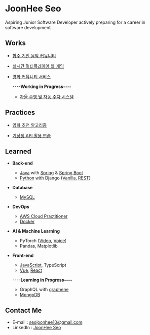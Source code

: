 
# JoonHee Seo
Aspiring Junior Software Developer actively preparing for a career in software development


## Works
- [합주 기반 음악 커뮤니티](https://github.com/JoonHeeSeo/music_ensemble_community)
  
- [실시간 멀티플레이어 웹 게임](https://github.com/JoonHeeSeo/realtime_multiplayer_webgame)
  
- [영화 커뮤니티 서비스](https://github.com/JoonHeeSeo/movie_community_webservice)
  
  
  **----Working in Progress----**
  - [자율 주행 및 자동 주차 시스템](https://github.com/JoonHeeSeo/)


## Practices
- [영화 추천 알고리즘](https://github.com/JoonHeeSeo/movie_recommend)

- [기상청 API 활용 연습](https://github.com/JoonHeeSeo/weather_API)


## Learned
- **Back-end**
  - [Java](https://github.com/JoonHeeSeo/WIL_Java) with [Spring](https://github.com/JoonHeeSeo/WIL_Spring/tree/main/Spring_MVC_1st_Backend_Web) & [Spring Boot](https://github.com/JoonHeeSeo/WIL_Spring/tree/main/Spring_Boot)
  - [Python](https://github.com/JoonHeeSeo/WIL_Python) with Django ([Vanilla](https://github.com/JoonHeeSeo/WIL_Django), [REST](https://github.com/JoonHeeSeo/WIL_Django_REST_Framework))
 
- **Database**
  - [MySQL](https://github.com/JoonHeeSeo/WIL_Database/tree/main/MySQL)

- **DevOps**
  - [AWS Cloud Practitioner](https://github.com/JoonHeeSeo/WIL_AWS)
  - [Docker](https://github.com/JoonHeeSeo/WIL_Docker)

- **AI & Machine Learning**
  - PyTorch ([Video](https://github.com/JoonHeeSeo/AI_Voice_and_Video/tree/main/AI_Video), [Voice](https://github.com/JoonHeeSeo/AI_Voice_and_Video/tree/main/AI_Voice))
  - Pandas, Matplotlib
    
- **Front-end**
  - [JavaScript](https://github.com/JoonHeeSeo/WIL_JavaScript), TypeScript
  - [Vue](https://github.com/JoonHeeSeo/WIL_Vue), [React](https://github.com/JoonHeeSeo/WIL_React)

  **----Learning in Progress----**
  - GraphQL with [graphene](https://github.com/JoonHeeSeo/GraphQL/tree/main/graphene)
  - [MongoDB](https://github.com/JoonHeeSeo/WIL_Database/tree/main/MongoDB)


## Contact Me
- E-mail : [seojoonhee10@gmail.com](mailto:seojoonhee10@gmail.com)
- LinkedIn : [JoonHee Seo](https://www.linkedin.com/in/joonhee-seo-82909027a/)

